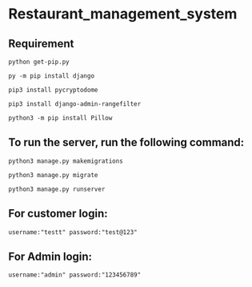 # Restaurant_management_system

## Requirement

    python get-pip.py

    py -m pip install django

    pip3 install pycryptodome

    pip3 install django-admin-rangefilter
    
    python3 -m pip install Pillow


## To run the server, run the following command:

    python3 manage.py makemigrations
        
    python3 manage.py migrate

    python3 manage.py runserver


## For  customer login:

    username:"testt" password:"test@123"
    
## For  Admin login:

    username:"admin" password:"123456789"
 


